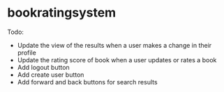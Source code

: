 bookratingsystem
================

Todo:

* Update the view of the results when a user makes a change in their profile
* Update the rating score of book when a user updates or rates a book
* Add logout button
* Add create user button
* Add forward and back buttons for search results
